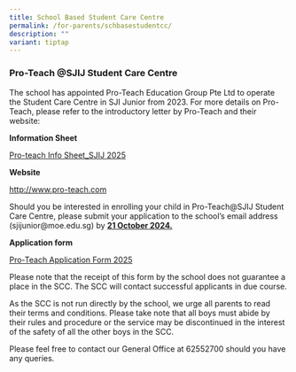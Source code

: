 ```yaml
---
title: School Based Student Care Centre
permalink: /for-parents/schbasestudentcc/
description: ""
variant: tiptap
---
```

<h3>Pro-Teach @SJIJ Student Care Centre</h3>
<p>The school has appointed Pro-Teach Education Group Pte Ltd to operate
the Student Care Centre in SJI Junior from 2023. For more details on Pro-Teach,
please refer to the introductory letter by Pro-Teach and their website:</p>
<p><strong>Information Sheet</strong>
</p>
<p><a href="/files/Pro_Teach_Info_Sheet_SJIJ_2025.pdf" rel="noopener noreferrer nofollow" target="_blank">Pro-teach Info Sheet_SJIJ 2025</a>
</p>
<p><strong>Website</strong>
</p>
<p><a href="http://www.pro-teach.com" rel="noopener noreferrer nofollow" target="_blank">http://www.pro-teach.com</a>
</p>
<p>Should you be interested in enrolling your child in Pro-Teach@SJIJ Student
Care Centre, please submit your application to the school’s email address
(sjijunior@moe.edu.sg) by <strong><u>21 October 2024.</u></strong>
</p>
<p><strong>Application form</strong>
</p>
<p><a href="/files/Pro_Teach_APPLICATION_FORM_2025.pdf" rel="noopener noreferrer nofollow" target="_blank">Pro-Teach Application Form 2025</a>
</p>
<p>Please note that the receipt of this form by the school does not guarantee
a place in the SCC. The SCC will contact successful applicants in due course.</p>
<p>As the SCC is not run directly by the school, we urge all parents to read
their terms and conditions. Please take note that all boys must abide by
their rules and procedure or the service may be discontinued in the interest
of the safety of all the other boys in the SCC.</p>
<p>Please feel free to contact our General Office at 62552700 should you
have any queries.</p>